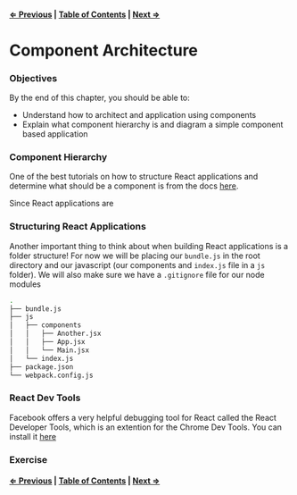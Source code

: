 #### [⇐ Previous](./03-webpack.md) | [Table of Contents](./../readme.md) | [Next ⇒](./03-props_state.md)

# Component Architecture

### Objectives

By the end of this chapter, you should be able to:

- Understand how to architect and application using components
- Explain what component hierarchy is and diagram a simple component based application

### Component Hierarchy

One of the best tutorials on how to structure React applications and determine what should be a component is from the docs [here](https://facebook.github.io/react/docs/thinking-in-react.html).

Since React applications are 

### Structuring React Applications

Another important thing to think about when building React applications is a folder structure! For now we will be placing our `bundle.js` in the root directory and our javascript (our components and `index.js` file in a `js` folder). We will also make sure we have a `.gitignore` file for our node modules

```sh
.
├── bundle.js
├── js
│   ├── components
│   │   ├── Another.jsx
│   │   ├── App.jsx
│   │   └── Main.jsx
│   └── index.js
├── package.json
└── webpack.config.js
```

### React Dev Tools

Facebook offers a very helpful debugging tool for React called the React Developer Tools, which is an extention for the Chrome Dev Tools. You can install it [here](https://chrome.google.com/webstore/detail/react-developer-tools/fmkadmapgofadopljbjfkapdkoienihi)

### Exercise

#### [⇐ Previous](./03-webpack.md) | [Table of Contents](./../readme.md) | [Next ⇒](./03-props_state.md)